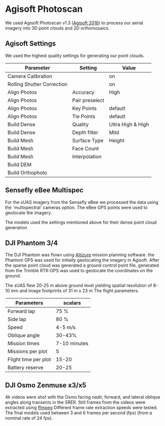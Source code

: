 # Agisoft Photoscan 

We used Agisoft Photoscan v1.3 ([Agisoft 2016](http://www.agisoft.com/)) to process our aerial
imagery into 3D point clouds and 2D orthomosaics.

## Agisoft Settings

We used the highest quality settings for generating our point clouds.

|Parameter|Setting|Value|
|---------|-------|-----|
|Camera Calibration||on|
|Rolling Shutter Correction||on|
|Align Photos|Accuracy|High|
|Align Photos|Pair preselect| |
|Align Photos|Key Points|default|
|Align Photos|Tie Points|default|
|Build Dense|Quality|Ultra High & High|
|Build Dense|Depth filter|Mild|
|Build Mesh|Surface Type|Height|
|Build Mesh|Face Count||
|Build Mesh|Interpolation| |
|Build DEM|||
|Build Orthophoto||

## Sensefly eBee Multispec

For the sUAS imagery from the Sensefly eBee we processed the data using the 'multispectral' cameras option. The eBee GPS points were used to geolocate the imagery.

The models used the settings mentioned above for their dense point cloud generation

## DJI Phantom 3/4

The DJI Phantom was flown using [Altizure](https://www.altizure.com/) mission planning software. the Phantom GPS was used for initially geolocating the imagery in Agisoft. After the sparse point cloud was generated a ground control point file, generated from the Trimble RTK-GPS was used to geolocate the coordinates on the ground. 

The sUAS flew 20-25 m above ground level yielding spatial resolution of 8-10 mm and image footprints of 31 m x 23 m The flight parameters.

|Parameters|scalars|
|----------|-------|
|Forward lap|75 %|
|Side lap|80 %|
|Speed| 4-5 m/s|
|Oblique angle|30-43%|
|Mission times| 7-10 minutes |
|Missions per plot|5|
|Flight time per plot|15-20|
|Battery reserve|20-25|


## DJI Osmo Zenmuse x3/x5

4k videos were shot with the Osmo facing nadir, forward, and lateral oblique angles along transects in the SRER. 
Still frames from the videos were extracted using [ffmpeg](https://github.com/tyson-swetnam/lidar_sfm_data_fusion/blob/master/sfm/osmo_video_edit.md#dji-osmo-videos)
Different frame rate extraction speeds were tested. The final models used between 3 and 6 frames per second (fps) (from a nominal rate of 24 fps).
